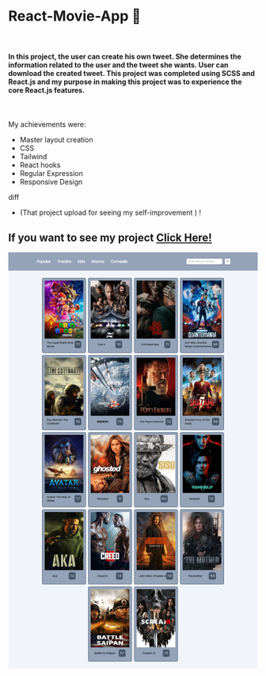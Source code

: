  # React-Movie-App 🔹

 <br>



#### In this project, the user can create his own tweet. She determines the information related to the user and the tweet she wants. User can download the created tweet. This project was completed using SCSS and React.js and my purpose in making this project was to experience the core React.js features. <br> <br> <br>

My achievements were:
- Master layout creation
- CSS
- Tailwind
- React hooks
- Regular Expression
- Responsive Design


diff
- (That project upload for seeing my self-improvement ) ! 


## If you want to see my project <a href="https://beyzarslanturk-fake-tweet.surge.sh/">Click Here!</a> 


![alt text](https://github.com/beyzaarslanturk/React-Movie-App/blob/master/movie-app.png)


